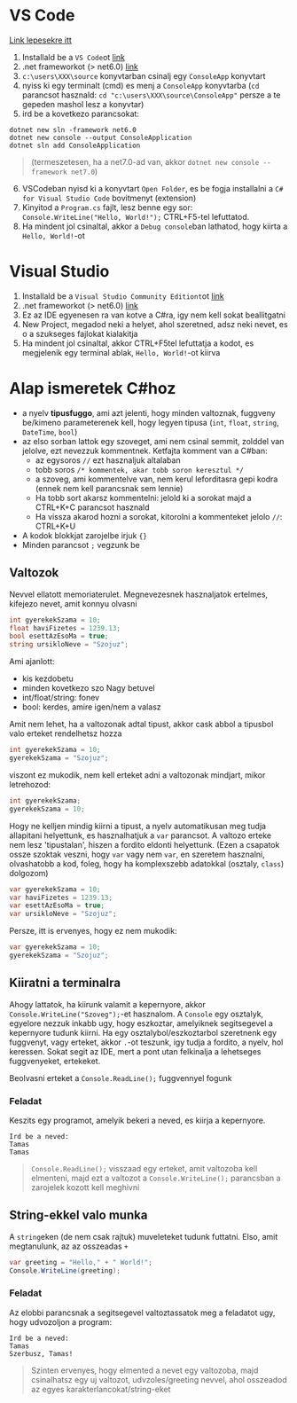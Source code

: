 # VS Code 
[Link lepesekre itt](https://learn.microsoft.com/en-us/dotnet/core/tutorials/with-visual-studio-code?pivots=dotnet-7-0)

1. Installald be a `VS Code`ot [link](https://code.visualstudio.com/download)
1. .net frameworkot (> net6.0) [link](https://dotnet.microsoft.com/en-us/download)
1. `c:\users\XXX\source` konyvtarban csinalj egy `ConsoleApp` konyvtart
1. nyiss ki egy terminalt (cmd) es menj a `ConsoleApp` konyvtarba (`cd` parancsot hasznald: `cd "c:\users\XXX\source\ConsoleApp"` persze a te gepeden mashol lesz a konyvtar)
1. ird be a kovetkezo parancsokat: 
```
dotnet new sln -framework net6.0
dotnet new console --output ConsoleApplication
dotnet sln add ConsoleApplication
```
> (termeszetesen, ha a net7.0-ad van, akkor `dotnet new console --framework net7.0`)

6. VSCodeban nyisd ki a konyvtart `Open Folder`, es be fogja installalni a `C# for Visual Studio Code` bovitmenyt (extension)
7. Kinyitod a `Program.cs` fajlt, lesz benne egy sor: `Console.WriteLine("Hello, World!");` CTRL+F5-tel lefuttatod.
8. Ha mindent jol csinaltal, akkor a `Debug console`ban lathatod, hogy kiirta a `Hello, World!`-ot

# Visual Studio
1. Installald be a `Visual Studio Community Editiont`ot [link](https://c2rsetup.officeapps.live.com/c2r/downloadVS.aspx?sku=community&channel=Release&version=VS2022&source=VSLandingPage&includeRecommended=true&cid=2030:e179ff677b104e90ab5481585e20733d)
1. .net frameworkot (> net6.0) [link](https://dotnet.microsoft.com/en-us/download)
1. Ez az IDE egyenesen ra van kotve a C#ra, igy nem kell sokat beallitgatni
1. New Project, megadod neki a helyet, ahol szeretned, adsz neki nevet, es o a szukseges fajlokat kialakitja
1. Ha mindent jol csinaltal, akkor CTRL+F5tel lefuttatja a kodot, es megjelenik egy terminal ablak, `Hello, World!`-ot kiirva

# Alap ismeretek C#hoz

- a nyelv **tipusfuggo**, ami azt jelenti, hogy minden valtoznak, fuggveny be/kimeno parameterenek kell, hogy legyen tipusa (`int`, `float`, `string`, `DateTime`, `bool`)
- az elso sorban lattok egy szoveget, ami nem csinal semmit, zolddel van jelolve, ezt nevezzuk kommentnek. Ketfajta komment van a C#ban:
  - az egysoros `//` ezt hasznaljuk altalaban
  - tobb soros `/* kommentek, akar tobb soron keresztul */`
  - a szoveg, ami kommentelve van, nem kerul leforditasra gepi kodra (ennek nem kell parancsnak sem lennie)
  - Ha tobb sort akarsz kommentelni: jelold ki a sorokat majd a CTRL+K+C parancsot hasznald
  - Ha vissza akarod hozni a sorokat, kitorolni a kommenteket jelolo `//`: CTRL+K+U
- A kodok blokkjat zarojelbe irjuk `{}`
- Minden parancsot `;` vegzunk be

## Valtozok
Nevvel ellatott memoriaterulet. Megnevezesnek hasznaljatok ertelmes, kifejezo nevet, amit konnyu olvasni
```csharp
int gyerekekSzama = 10;
float haviFizetes = 1239.13; 
bool esettAzEsoMa = true;
string ursikloNeve = "Szojuz";
```
Ami ajanlott:
- kis kezdobetu
- minden kovetkezo szo Nagy betuvel
- int/float/string: fonev
- bool: kerdes, amire igen/nem a valasz

Amit nem lehet, ha a valtozonak adtal tipust, akkor cask abbol a tipusbol valo erteket rendelhetsz hozza
```csharp
int gyerekekSzama = 10;
gyerekekSzama = "Szojuz";
```
viszont ez mukodik, nem kell erteket adni a valtozonak mindjart, mikor letrehozod:
```csharp
int gyerekekSzama;
gyerekekSzama = 10;
```
Hogy ne kelljen mindig kiirni a tipust, a nyelv automatikusan meg tudja allapitani helyettunk, es hasznalhatjuk a `var` parancsot. A valtozo erteke nem lesz 'tipustalan', hiszen a fordito eldonti helyettunk. (Ezen a csapatok ossze szoktak veszni, hogy `var` vagy nem `var`, en szeretem hasznalni, olvashatobb a kod, foleg, hogy ha komplexszebb adatokkal (osztaly, `class`) dolgozom)
```csharp
var gyerekekSzama = 10;
var haviFizetes = 1239.13; 
var esettAzEsoMa = true;
var ursikloNeve = "Szojuz";
```
Persze, itt is ervenyes, hogy ez nem mukodik:
```csharp
var gyerekekSzama = 10;
gyerekekSzama = "Szojuz";
```
## Kiiratni a terminalra
Ahogy lattatok, ha kiirunk valamit a kepernyore, akkor `Console.WriteLine("Szoveg");`-et hasznalom. A `Console` egy osztalyk, egyelore nezzuk inkabb ugy, hogy eszkoztar, amelyiknek segitsegevel a kepernyore tudunk kiirni. Ha egy osztalybol/eszkoztarbol szeretnenk egy fuggvenyt, vagy erteket, akkor `.`-ot teszunk, igy tudja a fordito, a nyelv, hol keressen. Sokat segit az IDE, mert a pont utan felkinalja a lehetseges fuggvenyeket, ertekeket.

Beolvasni erteket a `Console.ReadLine();` fuggvennyel fogunk
### Feladat

Keszits egy programot, amelyik bekeri a neved, es kiirja a kepernyore.
```
Ird be a neved:
Tamas
Tamas
```
> `Console.ReadLine();` visszaad egy erteket, amit valtozoba kell elmenteni, majd ezt a valtozot a `Console.WriteLine();` parancsban a zarojelek kozott kell meghivni
## String-ekkel valo munka
A `string`eken (de nem csak rajtuk) muveleteket tudunk futtatni. Elso, amit megtanulunk, az az osszeadas `+`
```csharp
var greeting = "Hello," + " World!";
Console.WriteLine(greeting);
```
### Feladat
Az elobbi parancsnak a segitsegevel valtoztassatok meg a feladatot ugy, hogy udvozoljon a program:
```
Ird be a neved:
Tamas
Szerbusz, Tamas!
```
> Szinten ervenyes, hogy elmented a nevet egy valtozoba, majd csinalhatsz egy uj valtozot, udvzoles/greeting nevvel, ahol osszeadod az egyes karakterlancokat/string-eket
